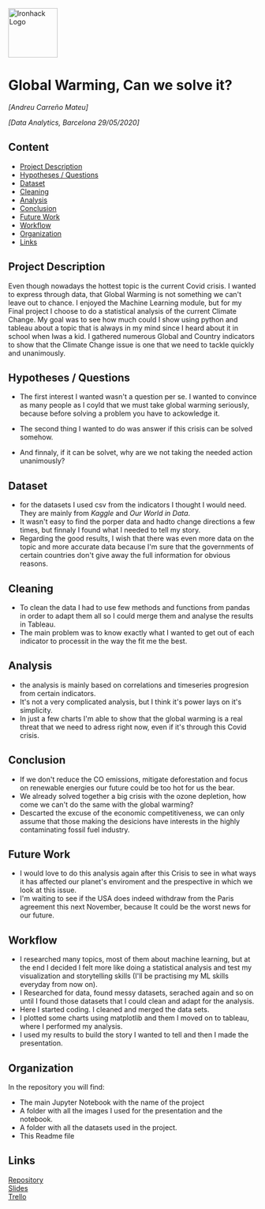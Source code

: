 <img src="https://bit.ly/2VnXWr2" alt="Ironhack Logo" width="100"/>

# Global Warming, Can we solve it?
*[Andreu Carreño Mateu]*

*[Data Analytics, Barcelona 29/05/2020]*

## Content
- [Project Description](#project-description)
- [Hypotheses / Questions](#hypotheses-questions)
- [Dataset](#dataset)
- [Cleaning](#cleaning)
- [Analysis](#analysis)
- [Conclusion](#conclusion)
- [Future Work](#future-work)
- [Workflow](#workflow)
- [Organization](#organization)
- [Links](#links)

## Project Description
Even though nowadays the hottest topic is the current Covid crisis. I wanted to express through data, that Global Warming is not something we can't leave out to chance.
I enjoyed the Machine Learning module, but for my Final project I choose to do a statistical analysis of the current Climate Change. 
My goal was to see how much could I show using python and tableau about a topic that is always in my mind since I heard about it in school when Iwas a kid.
I gathered numerous Global and Country indicators to show that the Climate Change issue is one that we need to tackle quickly and unanimously.

## Hypotheses / Questions
- The first interest I wanted wasn't a question per se. I wanted to convince as many people as I coyld that we must take global warming seriously, because before solving a problem you have to ackowledge it.
- The second thing I wanted to do was answer if this crisis can be solved somehow.

- And finnaly, if it can be solvet, why are we not taking the needed action unanimously?


## Dataset
- for the datasets I used csv from the indicators I thought I would need. They are mainly from _Kaggle_ and _Our World in Data_.
- It wasn't easy to find the porper data and hadto change directions a few times, but finnaly I found what I needed to tell my story.
- Regarding the good results, I wish that there was even more data on the topic and more accurate data because I'm sure that the governments of certain countries don't give away the full information for obvious reasons.

## Cleaning
- To clean the data I had to use few methods and functions from pandas in order to adapt them all so I could merge them and analyse the results in Tableau.
- The main problem was to know exactly what I wanted to get out of each indicator to processit in the way the fit me the best.

## Analysis
- the analysis is mainly based on correlations and timeseries progresion from certain indicators.
- It's not a very complicated analysis, but I think it's power lays on it's simplicity. 
- In just a few charts I'm able to show that the global warming is a real threat that we need to adress right now, even if it's through this Covid crisis.


## Conclusion
 - If we don't reduce the CO emissions, mitigate deforestation and focus on renewable energies our future could be too hot for us the bear.
 - We already solved together a big crisis with the ozone depletion, how come we can't do the same with the global warming?
 - Descarted the excuse of the economic competitiveness, we can only assume that those making the desicions have interests in the highly contaminating fossil fuel industry.

## Future Work
- I would love to do this analysis again after this Crisis to see in what ways it has affected our planet's enviroment and the prespective in which we look at this issue.
- I'm waiting to see if the USA does indeed withdraw from the Paris agreement this next November, because It could be the worst news for our future.

## Workflow
- I researched many topics, most of them about machine learning, but at the end I decided I felt more like doing a statistical analysis and test my visualization and storytelling skills (I'll be practising my ML skills everyday from now on).
- I Researched for data, found messy datasets, serached again and so on until I found those datasets that I could clean and adapt for the analysis.
- Here I started coding. I cleaned and merged the data sets.
- I plotted some charts using matplotlib and them I moved on to tableau, where I performed my analysis.
- I used my results to build the story I wanted to tell and then I made the presentation.

## Organization
In the repository you will find:
- The main Jupyter Notebook with the name of the project
- A folder with all the images I used for the presentation and the notebook.
- A folder with all the datasets used in the project.
- This Readme file

## Links

[Repository](https://github.com/andreuCM11/Project-Week-8-Final-Project)  
[Slides](https://docs.google.com/presentation/d/1SYobI8pTTekKPECIG84-9INWj7PrG2xXutOTHXiTiII/edit#slide=id.g8079223f8a_0_37228)  
[Trello](https://trello.com/b/Abpk4fft/ironhack-final-project)  
